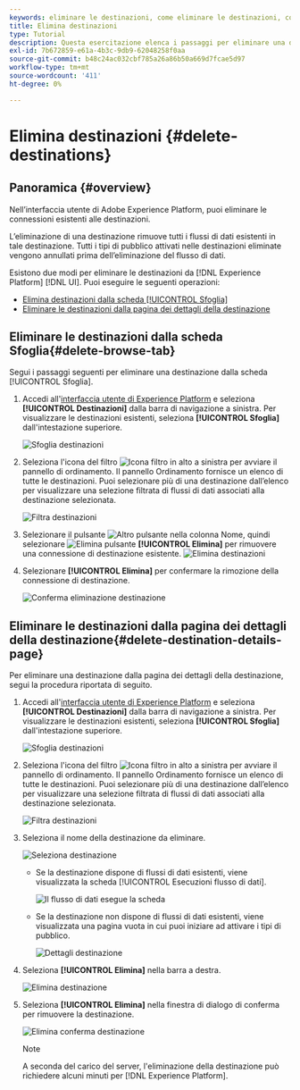 ```yaml
---
keywords: eliminare le destinazioni, come eliminare le destinazioni, come eliminare la destinazione
title: Elimina destinazioni
type: Tutorial
description: Questa esercitazione elenca i passaggi per eliminare una destinazione esistente nell'interfaccia utente di Adobe Experience Platform
exl-id: 7b672859-e61a-4b3c-9db9-62048258f0aa
source-git-commit: b48c24ac032cbf785a26a86b50a669d7fcae5d97
workflow-type: tm+mt
source-wordcount: '411'
ht-degree: 0%

---
```


# Elimina destinazioni {#delete-destinations}

## Panoramica {#overview}

Nell’interfaccia utente di Adobe Experience Platform, puoi eliminare le connessioni esistenti alle destinazioni.

L’eliminazione di una destinazione rimuove tutti i flussi di dati esistenti in tale destinazione. Tutti i tipi di pubblico attivati nelle destinazioni eliminate vengono annullati prima dell’eliminazione del flusso di dati.

Esistono due modi per eliminare le destinazioni da [!DNL Experience Platform] [!DNL UI]. Puoi eseguire le seguenti operazioni:

* [Elimina destinazioni dalla scheda [!UICONTROL Sfoglia]](#delete-browse-tab)
* [Eliminare le destinazioni dalla pagina dei dettagli della destinazione](#delete-destination-details-page)

## Eliminare le destinazioni dalla scheda Sfoglia{#delete-browse-tab}

Segui i passaggi seguenti per eliminare una destinazione dalla scheda [!UICONTROL Sfoglia].

1. Accedi all&#39;[interfaccia utente di Experience Platform](https://platform.adobe.com/) e seleziona **[!UICONTROL Destinazioni]** dalla barra di navigazione a sinistra. Per visualizzare le destinazioni esistenti, seleziona **[!UICONTROL Sfoglia]** dall&#39;intestazione superiore.

   ![Sfoglia destinazioni](../assets/ui/delete-destinations/browse-destinations.png)

2. Seleziona l&#39;icona del filtro ![Icona filtro](/help/images/icons/filter.png) in alto a sinistra per avviare il pannello di ordinamento. Il pannello Ordinamento fornisce un elenco di tutte le destinazioni. Puoi selezionare più di una destinazione dall’elenco per visualizzare una selezione filtrata di flussi di dati associati alla destinazione selezionata.

   ![Filtra destinazioni](../assets/ui/delete-destinations/filter-destinations.png)

3. Selezionare il pulsante ![Altro pulsante](/help/images/icons/more.png) nella colonna Nome, quindi selezionare ![Elimina pulsante](/help/images/icons/delete.png) **[!UICONTROL Elimina]** per rimuovere una connessione di destinazione esistente.
   ![Elimina destinazioni](../assets/ui/delete-destinations/delete-destinations.png)

4. Selezionare **[!UICONTROL Elimina]** per confermare la rimozione della connessione di destinazione.

   ![Conferma eliminazione destinazione](../assets/ui/delete-destinations/delete-destinations-confirm.png)

## Eliminare le destinazioni dalla pagina dei dettagli della destinazione{#delete-destination-details-page}

Per eliminare una destinazione dalla pagina dei dettagli della destinazione, segui la procedura riportata di seguito.

1. Accedi all&#39;[interfaccia utente di Experience Platform](https://platform.adobe.com/) e seleziona **[!UICONTROL Destinazioni]** dalla barra di navigazione a sinistra. Per visualizzare le destinazioni esistenti, seleziona **[!UICONTROL Sfoglia]** dall&#39;intestazione superiore.

   ![Sfoglia destinazioni](../assets/ui/delete-destinations/browse-destinations.png)

2. Seleziona l&#39;icona del filtro ![Icona filtro](/help/images/icons/filter.png) in alto a sinistra per avviare il pannello di ordinamento. Il pannello Ordinamento fornisce un elenco di tutte le destinazioni. Puoi selezionare più di una destinazione dall’elenco per visualizzare una selezione filtrata di flussi di dati associati alla destinazione selezionata.

   ![Filtra destinazioni](../assets/ui/delete-destinations/filter-destinations.png)

3. Seleziona il nome della destinazione da eliminare.

   ![Seleziona destinazione](../assets/ui/delete-destinations/delete-destination-select.png)

   * Se la destinazione dispone di flussi di dati esistenti, viene visualizzata la scheda [!UICONTROL Esecuzioni flusso di dati].

     ![Il flusso di dati esegue la scheda](../assets/ui/delete-destinations/destination-details-dataflows.png)

   * Se la destinazione non dispone di flussi di dati esistenti, viene visualizzata una pagina vuota in cui puoi iniziare ad attivare i tipi di pubblico.

     ![Dettagli destinazione](../assets/ui/delete-destinations/destination-details-empty.png)

4. Seleziona **[!UICONTROL Elimina]** nella barra a destra.

   ![Elimina destinazione](../assets/ui/delete-destinations/delete-destinations-button.png)

5. Seleziona **[!UICONTROL Elimina]** nella finestra di dialogo di conferma per rimuovere la destinazione.

   ![Elimina conferma destinazione](..//assets/ui/delete-destinations/delete-destinations-delete.png)

   >[!NOTE]
   >
   >A seconda del carico del server, l&#39;eliminazione della destinazione può richiedere alcuni minuti per [!DNL Experience Platform].
